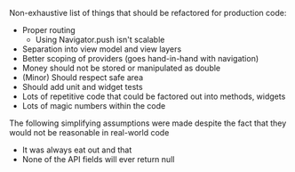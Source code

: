 Non-exhaustive list of things that should be refactored for production code:
- Proper routing
  - Using Navigator.push isn't scalable
- Separation into view model and view layers
- Better scoping of providers (goes hand-in-hand with navigation)
- Money should not be stored or manipulated as double
- (Minor) Should respect safe area
- Should add unit and widget tests
- Lots of repetitive code that could be factored out into methods, widgets
- Lots of magic numbers within the code

The following simplifying assumptions were made despite the fact that they would not be reasonable in real-world code
- It was always eat out and that 
- None of the API fields will ever return null